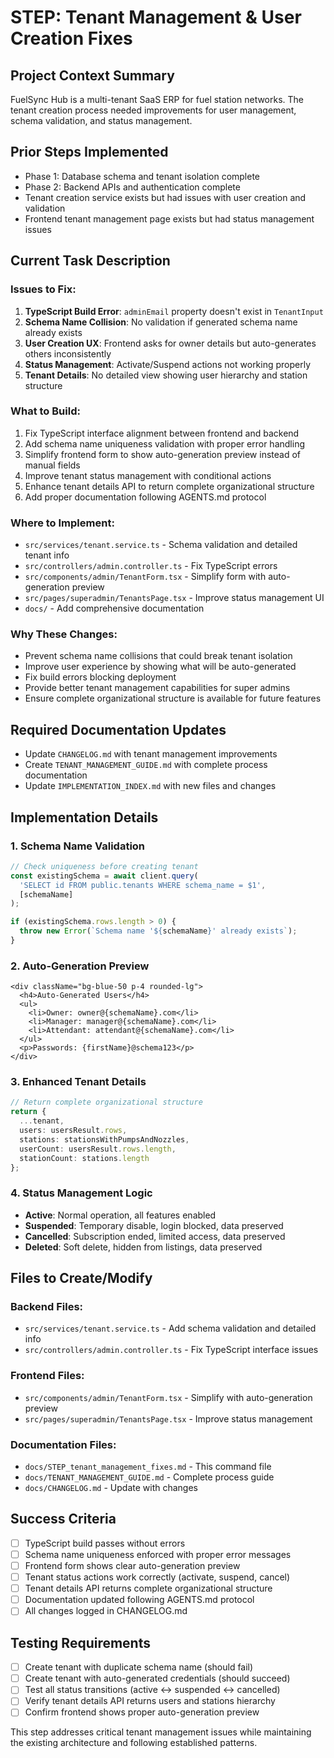# STEP: Tenant Management & User Creation Fixes

## Project Context Summary
FuelSync Hub is a multi-tenant SaaS ERP for fuel station networks. The tenant creation process needed improvements for user management, schema validation, and status management.

## Prior Steps Implemented
- Phase 1: Database schema and tenant isolation complete
- Phase 2: Backend APIs and authentication complete  
- Tenant creation service exists but had issues with user creation and validation
- Frontend tenant management page exists but had status management issues

## Current Task Description

### Issues to Fix:
1. **TypeScript Build Error**: `adminEmail` property doesn't exist in `TenantInput`
2. **Schema Name Collision**: No validation if generated schema name already exists
3. **User Creation UX**: Frontend asks for owner details but auto-generates others inconsistently
4. **Status Management**: Activate/Suspend actions not working properly
5. **Tenant Details**: No detailed view showing user hierarchy and station structure

### What to Build:
1. Fix TypeScript interface alignment between frontend and backend
2. Add schema name uniqueness validation with proper error handling
3. Simplify frontend form to show auto-generation preview instead of manual fields
4. Improve tenant status management with conditional actions
5. Enhance tenant details API to return complete organizational structure
6. Add proper documentation following AGENTS.md protocol

### Where to Implement:
- `src/services/tenant.service.ts` - Schema validation and detailed tenant info
- `src/controllers/admin.controller.ts` - Fix TypeScript errors
- `src/components/admin/TenantForm.tsx` - Simplify form with auto-generation preview
- `src/pages/superadmin/TenantsPage.tsx` - Improve status management UI
- `docs/` - Add comprehensive documentation

### Why These Changes:
- Prevent schema name collisions that could break tenant isolation
- Improve user experience by showing what will be auto-generated
- Fix build errors blocking deployment
- Provide better tenant management capabilities for super admins
- Ensure complete organizational structure is available for future features

## Required Documentation Updates
- Update `CHANGELOG.md` with tenant management improvements
- Create `TENANT_MANAGEMENT_GUIDE.md` with complete process documentation
- Update `IMPLEMENTATION_INDEX.md` with new files and changes

## Implementation Details

### 1. Schema Name Validation
```typescript
// Check uniqueness before creating tenant
const existingSchema = await client.query(
  'SELECT id FROM public.tenants WHERE schema_name = $1',
  [schemaName]
);

if (existingSchema.rows.length > 0) {
  throw new Error(`Schema name '${schemaName}' already exists`);
}
```

### 2. Auto-Generation Preview
```tsx
<div className="bg-blue-50 p-4 rounded-lg">
  <h4>Auto-Generated Users</h4>
  <ul>
    <li>Owner: owner@{schemaName}.com</li>
    <li>Manager: manager@{schemaName}.com</li>
    <li>Attendant: attendant@{schemaName}.com</li>
  </ul>
  <p>Passwords: {firstName}@schema123</p>
</div>
```

### 3. Enhanced Tenant Details
```typescript
// Return complete organizational structure
return {
  ...tenant,
  users: usersResult.rows,
  stations: stationsWithPumpsAndNozzles,
  userCount: usersResult.rows.length,
  stationCount: stations.length
};
```

### 4. Status Management Logic
- **Active**: Normal operation, all features enabled
- **Suspended**: Temporary disable, login blocked, data preserved
- **Cancelled**: Subscription ended, limited access, data preserved  
- **Deleted**: Soft delete, hidden from listings, data preserved

## Files to Create/Modify

### Backend Files:
- `src/services/tenant.service.ts` - Add schema validation and detailed info
- `src/controllers/admin.controller.ts` - Fix TypeScript interface issues

### Frontend Files:
- `src/components/admin/TenantForm.tsx` - Simplify with auto-generation preview
- `src/pages/superadmin/TenantsPage.tsx` - Improve status management

### Documentation Files:
- `docs/STEP_tenant_management_fixes.md` - This command file
- `docs/TENANT_MANAGEMENT_GUIDE.md` - Complete process guide
- `docs/CHANGELOG.md` - Update with changes

## Success Criteria
- [ ] TypeScript build passes without errors
- [ ] Schema name uniqueness enforced with proper error messages
- [ ] Frontend form shows clear auto-generation preview
- [ ] Tenant status actions work correctly (activate, suspend, cancel)
- [ ] Tenant details API returns complete organizational structure
- [ ] Documentation updated following AGENTS.md protocol
- [ ] All changes logged in CHANGELOG.md

## Testing Requirements
- [ ] Create tenant with duplicate schema name (should fail)
- [ ] Create tenant with auto-generated credentials (should succeed)
- [ ] Test all status transitions (active ↔ suspended ↔ cancelled)
- [ ] Verify tenant details API returns users and stations hierarchy
- [ ] Confirm frontend shows proper auto-generation preview

This step addresses critical tenant management issues while maintaining the existing architecture and following established patterns.